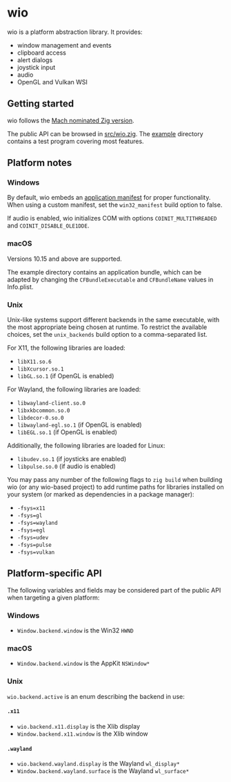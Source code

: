 # wio

wio is a platform abstraction library. It provides:

- window management and events
- clipboard access
- alert dialogs
- joystick input
- audio
- OpenGL and Vulkan WSI

## Getting started

wio follows the [Mach nominated Zig version][1].

The public API can be browsed in [src/wio.zig][2]. The [example][3] directory
contains a test program covering most features.

## Platform notes

### Windows

By default, wio embeds an [application manifest][4] for proper functionality.
When using a custom manifest, set the `win32_manifest` build option to false.

If audio is enabled, wio initializes COM with options `COINIT_MULTITHREADED`
and `COINIT_DISABLE_OLE1DDE`.

### macOS

Versions 10.15 and above are supported.

The example directory contains an application bundle, which can be adapted by
changing the `CFBundleExecutable` and `CFBundleName` values in Info.plist.

### Unix

Unix-like systems support different backends in the same executable, with the
most appropriate being chosen at runtime. To restrict the available choices,
set the `unix_backends` build option to a comma-separated list.

For X11, the following libraries are loaded:

- `libX11.so.6`
- `libXcursor.so.1`
- `libGL.so.1` (if OpenGL is enabled)

For Wayland, the following libraries are loaded:

- `libwayland-client.so.0`
- `libxkbcommon.so.0`
- `libdecor-0.so.0`
- `libwayland-egl.so.1` (if OpenGL is enabled)
- `libEGL.so.1` (if OpenGL is enabled)

Additionally, the following libraries are loaded for Linux:

- `libudev.so.1` (if joysticks are enabled)
- `libpulse.so.0` (if audio is enabled)

You may pass any number of the following flags to `zig build` when building wio
(or any wio-based project) to add runtime paths for libraries installed on your
system (or marked as dependencies in a package manager):

- `-fsys=x11`
- `-fsys=gl`
- `-fsys=wayland`
- `-fsys=egl`
- `-fsys=udev`
- `-fsys=pulse`
- `-fsys=vulkan`

## Platform-specific API

The following variables and fields may be considered part of the public API
when targeting a given platform:

### Windows

- `Window.backend.window` is the Win32 `HWND`

### macOS

- `Window.backend.window` is the AppKit `NSWindow*`

### Unix

`wio.backend.active` is an enum describing the backend in use:

#### `.x11`

- `wio.backend.x11.display` is the Xlib display
- `Window.backend.x11.window` is the Xlib window

#### `.wayland`

- `wio.backend.wayland.display` is the Wayland `wl_display*`
- `Window.backend.wayland.surface` is the Wayland `wl_surface*`


[1]: https://machengine.org/docs/nominated-zig/
[2]: https://github.com/ypsvlq/wio/blob/master/src/wio.zig
[3]: https://github.com/ypsvlq/wio/tree/master/example
[4]: https://learn.microsoft.com/en-us/windows/win32/sbscs/application-manifests
